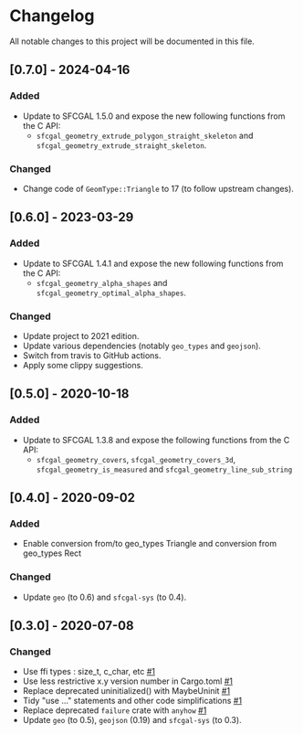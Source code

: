 # Changelog
All notable changes to this project will be documented in this file.

## [0.7.0] - 2024-04-16
### Added
- Update to SFCGAL 1.5.0 and expose the new following functions from the C API:
  * `sfcgal_geometry_extrude_polygon_straight_skeleton` and `sfcgal_geometry_extrude_straight_skeleton`.

### Changed
- Change code of `GeomType::Triangle` to 17 (to follow upstream changes).

## [0.6.0] - 2023-03-29
### Added
- Update to SFCGAL 1.4.1 and expose the new following functions from the C API:
  * `sfcgal_geometry_alpha_shapes` and `sfcgal_geometry_optimal_alpha_shapes`.

### Changed
- Update project to 2021 edition.
- Update various dependencies (notably `geo_types` and `geojson`).
- Switch from travis to GitHub actions.
- Apply some clippy suggestions.


## [0.5.0] - 2020-10-18
### Added
- Update to SFCGAL 1.3.8 and expose the following functions from the C API:
  * `sfcgal_geometry_covers`, `sfcgal_geometry_covers_3d`, `sfcgal_geometry_is_measured` and `sfcgal_geometry_line_sub_string`


## [0.4.0] - 2020-09-02
### Added
- Enable conversion from/to geo_types Triangle and conversion from geo_types Rect

### Changed
- Update `geo` (to 0.6) and `sfcgal-sys` (to 0.4).


## [0.3.0] - 2020-07-08
### Changed
- Use ffi types : size_t, c_char, etc [#1](https://github.com/mthh/sfcgal-rs/pull/1)
- Use less restrictive x.y version number in Cargo.toml [#1](https://github.com/mthh/sfcgal-rs/pull/1)
- Replace deprecated uninitialized() with MaybeUninit [#1](https://github.com/mthh/sfcgal-rs/pull/1)
- Tidy "use ..." statements and other code simplifications [#1](https://github.com/mthh/sfcgal-rs/pull/1)
- Replace deprecated `failure` crate with `anyhow` [#1](https://github.com/mthh/sfcgal-rs/pull/1)
- Update `geo` (to 0.5), `geojson` (0.19) and `sfcgal-sys` (to 0.3).

